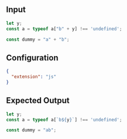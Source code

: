 
## Input
```javascript input
let y;
const a = typeof a["b" + y] !== 'undefined';

const dummy = "a" + "b";
```

## Configuration
```json configuration
{
  "extension": "js"
}
```

## Expected Output
```javascript expected output
let y;
const a = typeof a[`b${y}`] !== 'undefined';

const dummy = "ab";
```
